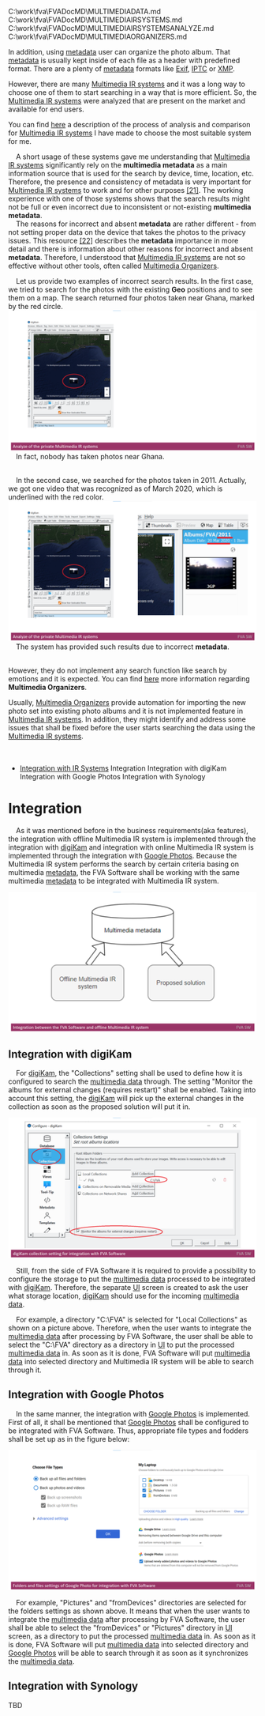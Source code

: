 C:\work\fva\FVADocMD\MULTIMEDIADATA.md
C:\work\fva\FVADocMD\MULTIMEDIAIRSYSTEMS.md
C:\work\fva\FVADocMD\MULTIMEDIAIRSYSTEMSANALYZE.md
C:\work\fva\FVADocMD\MULTIMEDIAORGANIZERS.md

In addition, using [metadata](https://en.wikipedia.org/wiki/Metadata) user can organize the photo album. 
That [metadata](https://en.wikipedia.org/wiki/Metadata) is usually kept inside of each file as a header with predefined format.
There are a plenty of [metadata](https://en.wikipedia.org/wiki/Metadata) formats like [Exif](https://en.wikipedia.org/wiki/Exif), [IPTC](https://en.wikipedia.org/wiki/International_Press_Telecommunications_Council) or [XMP](https://en.wikipedia.org/wiki/Extensible_Metadata_Platform).

However, there are many [Multimedia IR systems](./FVADocMD/MULTIMEDIAIRSYSTEMS.md) and it was a long way to choose one of them to start searching in a way that is more efficient.
So, the [Multimedia IR systems](./FVADocMD/MULTIMEDIAIRSYSTEMS.md) were analyzed that are present on the market and available for end users. 

You can find [here](./FVADocMD/MULTIMEDIAIRSYSTEMSANALYZE.md) a description of the process of analysis and comparison for [Multimedia IR systems](./FVADocMD/MULTIMEDIAIRSYSTEMS.md) I have made to choose the most suitable system for me.

&nbsp;&nbsp;&nbsp; A short usage of these systems gave me understanding that [Multimedia IR systems](./FVADocMD/MULTIMEDIAIRSYSTEMS.md) significantly rely on the **multimedia metadata** as a main information source that is used for the search by device, time, location, etc.
Therefore, the presence and consistency of metadata is very important for [Multimedia IR systems](./FVADocMD/MULTIMEDIAIRSYSTEMS.md) to work and for other purposes [[21]](./FVADocMD/REFERENCES.md).
The working experience with one of those systems shows that the search results might not be full or even incorrect due to inconsistent or not-existing **multimedia metadata**.
</br>
&nbsp;&nbsp;&nbsp; The reasons for incorrect and absent **metadata** are rather different - from not setting proper data on the device that takes the photos to the privacy issues. 
This resource [[22]](./FVADocMD/REFERENCES.md) describes the **metadata** importance in more detail and there is information about other reasons for incorrect and absent **metadata**. 
Therefore, I understood that [Multimedia IR systems](./FVADocMD/MULTIMEDIAIRSYSTEMS.md) are not so effective without other tools, often called [Multimedia Organizers](./FVADocMD/MULTIMEDIAORGANIZERS.md).

&nbsp;&nbsp;&nbsp; Let us provide two examples of incorrect search results. 
In the first case, we tried to search for the photos with the existing **Geo** positions and to see them on a map. 
The search returned four photos taken near Ghana, marked by the red circle.
<img src="./FVADocMD/Images/AnalyzeofprivateMultimediaIRsystems.png" alt="AnalyzeofprivateMultimediaIRsystems.png" />
&nbsp;&nbsp;&nbsp; In fact, nobody has taken photos near Ghana.
</br> </br>

&nbsp;&nbsp;&nbsp; In the second case, we searched for the photos taken in 2011. 
Actually, we got one video that was recognized as of March 2020, which is underlined with the red color.
<img src="./FVADocMD/Images/AnalyzeofprivateMultimediaIRsystems2.png" alt="AnalyzeofprivateMultimediaIRsystems2.png" />
&nbsp;&nbsp;&nbsp; The system has provided such results due to incorrect **metadata**. 
</br> </br>

However, they do not implement any search function like search by emotions and it is expected.
You can find [here](./FVADocMD/MULTIMEDIAORGANIZERS.md) more information regarding **Multimedia Organizers**. 

Usually, [Multimedia Organizers](./FVADocMD/MULTIMEDIAORGANIZERS.md) provide automation for importing the new photo set into existing photo albums and it is not implemented feature in [Multimedia IR systems](./FVADocMD/MULTIMEDIAIRSYSTEMS.md).
In addition, they might identify and address some issues that shall be fixed before the user starts searching the data using the [Multimedia IR systems](./FVADocMD/MULTIMEDIAIRSYSTEMS.md). 
</br> </br> 
&nbsp;&nbsp;&nbsp;

- [Integration with IR Systems](FVADocMD/INTEGRATIONIRSYSTEMS.md)
Integration
Integration with digiKam
Integration with Google Photos
Integration with Synology

# Integration 
&nbsp;&nbsp;&nbsp; As it was mentioned before in the business requirements(aka features), the integration with offline Multimedia IR system is implemented through the integration with [digiKam](https://www.digikam.org/about/) and integration with online Multimedia IR system is implemented through the integration with [Google Photos](https://en.wikipedia.org/wiki/Google_Photos).
Because the Multimedia IR system performs the search by certain criteria basing on multimedia [metadata](https://en.wikipedia.org/wiki/Metadata), the FVA Software shall be working with the same multimedia [metadata](https://en.wikipedia.org/wiki/Metadata) to be integrated with Multimedia IR system.

<img src="Images/Integration.png" alt="Integration.png" />

## Integration with digiKam
&nbsp;&nbsp;&nbsp; For [digiKam](https://www.digikam.org/about/), the "Collections" setting shall be used to define how it is configured to search the [multimedia data](https://link.springer.com/referenceworkentry/10.1007%2F978-0-387-39940-9_1008) through. 
The setting "Monitor the albums for external changes (requires restart)" shall be enabled. 
Taking into account this setting, the [digiKam](https://www.digikam.org/about/) will pick up the external changes in the collection as soon as the proposed solution will put it in.

<img src="Images/IntegrationDigiKam.png" alt="IntegrationDigiKam.png" />

&nbsp;&nbsp;&nbsp; Still, from the side of FVA Software it is required to provide a possibility to configure the storage to put the [multimedia data](https://link.springer.com/referenceworkentry/10.1007%2F978-0-387-39940-9_1008) processed to be integrated with [digiKam](https://www.digikam.org/about/).
Therefore, the separate [UI](https://en.wikipedia.org/wiki/User_interface) screen is created to ask the user what storage location, [digiKam](https://www.digikam.org/about/) should use for the incoming [multimedia data](https://link.springer.com/referenceworkentry/10.1007%2F978-0-387-39940-9_1008).

&nbsp;&nbsp;&nbsp; For example, a directory "C:\FVA" is selected for "Local Collections" as shown on a picture above. 
Therefore, when the user wants to integrate the [multimedia data](https://link.springer.com/referenceworkentry/10.1007%2F978-0-387-39940-9_1008) after processing by FVA Software, the user shall be able to select the "C:\FVA" directory as a directory in [UI](https://en.wikipedia.org/wiki/User_interface) to put the processed [multimedia data](https://link.springer.com/referenceworkentry/10.1007%2F978-0-387-39940-9_1008) in. 
As soon as it is done, FVA Software will put [multimedia data](https://link.springer.com/referenceworkentry/10.1007%2F978-0-387-39940-9_1008) into selected directory and Multimedia IR system will be able to search through it.

## Integration with Google Photos

&nbsp;&nbsp;&nbsp; In the same manner, the integration with [Google Photos](https://en.wikipedia.org/wiki/Google_Photos) is implemented. 
First of all, it shall be mentioned that [Google Photos](https://en.wikipedia.org/wiki/Google_Photos) shall be configured to be integrated with FVA Software. 
Thus, appropriate file types and fodders shall be set up as in the figure below:

<img src="Images/IntegrationGooglePhoto.png" alt="IntegrationGooglePhoto.png" />

&nbsp;&nbsp;&nbsp; For example, "Pictures" and "fromDevices" directories are selected for the folders settings as shown above. 
It means that when the user wants to integrate the [multimedia data]((https://link.springer.com/referenceworkentry/10.1007%2F978-0-387-39940-9_1008)) after processing by FVA Software, the user shall be able to select the "fromDevices" or "Pictures" directory in [UI](https://en.wikipedia.org/wiki/User_interface) screen, as a directory to put the processed [multimedia data](https://link.springer.com/referenceworkentry/10.1007%2F978-0-387-39940-9_1008) in. 
As soon as it is done, FVA Software will put [multimedia data](https://link.springer.com/referenceworkentry/10.1007%2F978-0-387-39940-9_1008) into selected directory and [Google Photos]((https://en.wikipedia.org/wiki/Google_Photos)) will be able to search through it as soon as it synchronizes the [multimedia data](https://link.springer.com/referenceworkentry/10.1007%2F978-0-387-39940-9_1008).

## Integration with Synology

TBD

